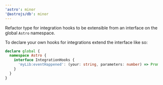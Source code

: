```yaml
---
'astro': minor
'@astrojs/db': minor
---
```


Refactor type for integration hooks to be extensible from an interface on the global `Astro` namespace.

To declare your own hooks for integrations extend the interface like so:

```ts
declare global {
  namespace Astro {
    interface IntegrationHooks {
      'myLib:eventHappened': (your: string, parameters: number) => Promise<void>;
    }
  }
}
```
